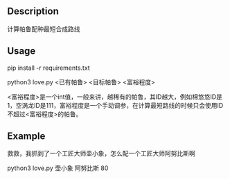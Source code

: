## Description

计算帕鲁配种最短合成路线

## Usage

pip install -r requirements.txt

python3 love.py <已有帕鲁> <目标帕鲁> <富裕程度>

<富裕程度>是一个int值，一般来讲，越稀有的帕鲁，其ID越大，例如棉悠悠ID是1，空涡龙ID是111，富裕程度是一个手动调参，在计算最短路线的时候只会使用ID不超过<富裕程度>的帕鲁。

## Example
救救，我抓到了一个工匠大师壶小象，怎么配一个工匠大师阿努比斯啊

python3 love.py 壶小象  阿努比斯 80
